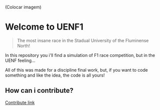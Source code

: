(Colocar imagem)

# Welcome to UENF1
> The most insane race in the Stadual University of the Fluminense North!

In this repository you i'll find a simulation of F1 race competition, but in the UENF feeling...

All of this was made for a discipline final work, but, if you want to code something and like the idea, the code is all yours!

## How can i contribute?
[Contribute link](https://github.com/juanzeen/UENF1-POO/)
